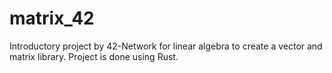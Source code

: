# matrix_42
Introductory project by 42-Network for linear algebra to create a vector and matrix library. Project is done using Rust.
